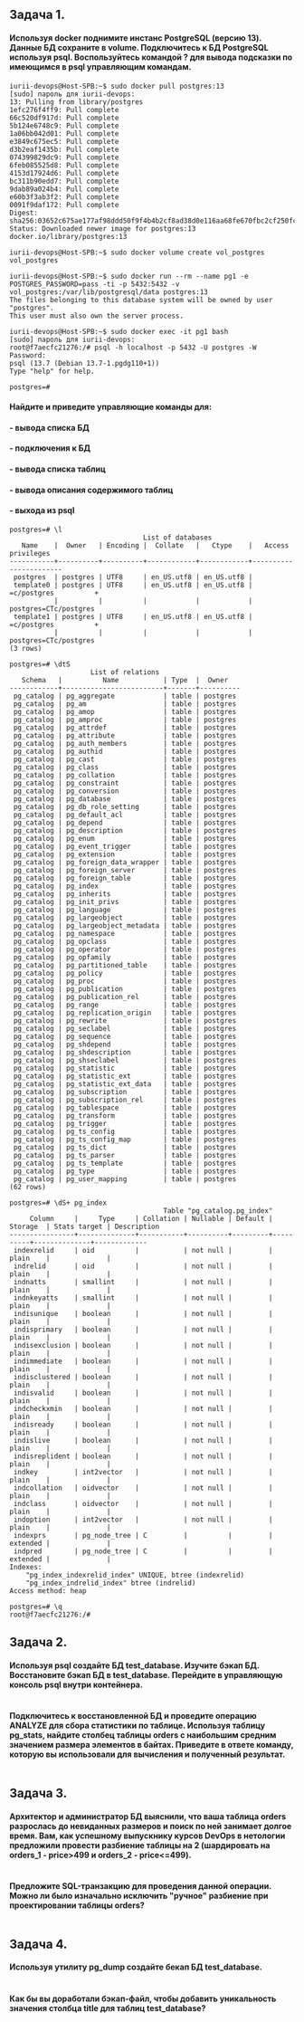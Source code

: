 ## **Задача 1.**
#### Используя docker поднимите инстанс PostgreSQL (версию 13). Данные БД сохраните в volume. Подключитесь к БД PostgreSQL используя psql. Воспользуйтесь командой \? для вывода подсказки по имеющимся в psql управляющим командам.
```
iurii-devops@Host-SPB:~$ sudo docker pull postgres:13
[sudo] пароль для iurii-devops: 
13: Pulling from library/postgres
1efc276f4ff9: Pull complete 
66c520df917d: Pull complete 
5b124e6748c9: Pull complete 
1a06bb042d01: Pull complete 
e3849c675ec5: Pull complete 
d3b2eaf1435b: Pull complete 
074399829dc9: Pull complete 
6feb085525d8: Pull complete 
4153d17924d6: Pull complete 
bc311b90edd7: Pull complete 
9dab89a024b4: Pull complete 
e60b3f3ab3f2: Pull complete 
0091f9daf172: Pull complete 
Digest: sha256:03652c675ae177af98ddd50f9f4b4b2cf8ad38d0e116aa68fe670fbc2cf250fc
Status: Downloaded newer image for postgres:13
docker.io/library/postgres:13

iurii-devops@Host-SPB:~$ sudo docker volume create vol_postgres
vol_postgres

iurii-devops@Host-SPB:~$ sudo docker run --rm --name pg1 -e POSTGRES_PASSWORD=pass -ti -p 5432:5432 -v vol_postgres:/var/lib/postgresql/data postgres:13
The files belonging to this database system will be owned by user "postgres".
This user must also own the server process.

iurii-devops@Host-SPB:~$ sudo docker exec -it pg1 bash
[sudo] пароль для iurii-devops: 
root@f7aecfc21276:/# psql -h localhost -p 5432 -U postgres -W
Password: 
psql (13.7 (Debian 13.7-1.pgdg110+1))
Type "help" for help.

postgres=#
```
#### Найдите и приведите управляющие команды для:
#### - вывода списка БД
#### - подключения к БД
#### - вывода списка таблиц
#### - вывода описания содержимого таблиц
#### - выхода из psql
```
postgres=# \l
                                 List of databases
   Name    |  Owner   | Encoding |  Collate   |   Ctype    |   Access privileges   
-----------+----------+----------+------------+------------+-----------------------
 postgres  | postgres | UTF8     | en_US.utf8 | en_US.utf8 | 
 template0 | postgres | UTF8     | en_US.utf8 | en_US.utf8 | =c/postgres          +
           |          |          |            |            | postgres=CTc/postgres
 template1 | postgres | UTF8     | en_US.utf8 | en_US.utf8 | =c/postgres          +
           |          |          |            |            | postgres=CTc/postgres
(3 rows)

postgres=# \dtS
                    List of relations
   Schema   |          Name           | Type  |  Owner   
------------+-------------------------+-------+----------
 pg_catalog | pg_aggregate            | table | postgres
 pg_catalog | pg_am                   | table | postgres
 pg_catalog | pg_amop                 | table | postgres
 pg_catalog | pg_amproc               | table | postgres
 pg_catalog | pg_attrdef              | table | postgres
 pg_catalog | pg_attribute            | table | postgres
 pg_catalog | pg_auth_members         | table | postgres
 pg_catalog | pg_authid               | table | postgres
 pg_catalog | pg_cast                 | table | postgres
 pg_catalog | pg_class                | table | postgres
 pg_catalog | pg_collation            | table | postgres
 pg_catalog | pg_constraint           | table | postgres
 pg_catalog | pg_conversion           | table | postgres
 pg_catalog | pg_database             | table | postgres
 pg_catalog | pg_db_role_setting      | table | postgres
 pg_catalog | pg_default_acl          | table | postgres
 pg_catalog | pg_depend               | table | postgres
 pg_catalog | pg_description          | table | postgres
 pg_catalog | pg_enum                 | table | postgres
 pg_catalog | pg_event_trigger        | table | postgres
 pg_catalog | pg_extension            | table | postgres
 pg_catalog | pg_foreign_data_wrapper | table | postgres
 pg_catalog | pg_foreign_server       | table | postgres
 pg_catalog | pg_foreign_table        | table | postgres
 pg_catalog | pg_index                | table | postgres
 pg_catalog | pg_inherits             | table | postgres
 pg_catalog | pg_init_privs           | table | postgres
 pg_catalog | pg_language             | table | postgres
 pg_catalog | pg_largeobject          | table | postgres
 pg_catalog | pg_largeobject_metadata | table | postgres
 pg_catalog | pg_namespace            | table | postgres
 pg_catalog | pg_opclass              | table | postgres
 pg_catalog | pg_operator             | table | postgres
 pg_catalog | pg_opfamily             | table | postgres
 pg_catalog | pg_partitioned_table    | table | postgres
 pg_catalog | pg_policy               | table | postgres
 pg_catalog | pg_proc                 | table | postgres
 pg_catalog | pg_publication          | table | postgres
 pg_catalog | pg_publication_rel      | table | postgres
 pg_catalog | pg_range                | table | postgres
 pg_catalog | pg_replication_origin   | table | postgres
 pg_catalog | pg_rewrite              | table | postgres
 pg_catalog | pg_seclabel             | table | postgres
 pg_catalog | pg_sequence             | table | postgres
 pg_catalog | pg_shdepend             | table | postgres
 pg_catalog | pg_shdescription        | table | postgres
 pg_catalog | pg_shseclabel           | table | postgres
 pg_catalog | pg_statistic            | table | postgres
 pg_catalog | pg_statistic_ext        | table | postgres
 pg_catalog | pg_statistic_ext_data   | table | postgres
 pg_catalog | pg_subscription         | table | postgres
 pg_catalog | pg_subscription_rel     | table | postgres
 pg_catalog | pg_tablespace           | table | postgres
 pg_catalog | pg_transform            | table | postgres
 pg_catalog | pg_trigger              | table | postgres
 pg_catalog | pg_ts_config            | table | postgres
 pg_catalog | pg_ts_config_map        | table | postgres
 pg_catalog | pg_ts_dict              | table | postgres
 pg_catalog | pg_ts_parser            | table | postgres
 pg_catalog | pg_ts_template          | table | postgres
 pg_catalog | pg_type                 | table | postgres
 pg_catalog | pg_user_mapping         | table | postgres
(62 rows)

postgres=# \dS+ pg_index
                                      Table "pg_catalog.pg_index"
     Column     |     Type     | Collation | Nullable | Default | Storage  | Stats target | Description 
----------------+--------------+-----------+----------+---------+----------+--------------+-------------
 indexrelid     | oid          |           | not null |         | plain    |              | 
 indrelid       | oid          |           | not null |         | plain    |              | 
 indnatts       | smallint     |           | not null |         | plain    |              | 
 indnkeyatts    | smallint     |           | not null |         | plain    |              | 
 indisunique    | boolean      |           | not null |         | plain    |              | 
 indisprimary   | boolean      |           | not null |         | plain    |              | 
 indisexclusion | boolean      |           | not null |         | plain    |              | 
 indimmediate   | boolean      |           | not null |         | plain    |              | 
 indisclustered | boolean      |           | not null |         | plain    |              | 
 indisvalid     | boolean      |           | not null |         | plain    |              | 
 indcheckxmin   | boolean      |           | not null |         | plain    |              | 
 indisready     | boolean      |           | not null |         | plain    |              | 
 indislive      | boolean      |           | not null |         | plain    |              | 
 indisreplident | boolean      |           | not null |         | plain    |              | 
 indkey         | int2vector   |           | not null |         | plain    |              | 
 indcollation   | oidvector    |           | not null |         | plain    |              | 
 indclass       | oidvector    |           | not null |         | plain    |              | 
 indoption      | int2vector   |           | not null |         | plain    |              | 
 indexprs       | pg_node_tree | C         |          |         | extended |              | 
 indpred        | pg_node_tree | C         |          |         | extended |              | 
Indexes:
    "pg_index_indexrelid_index" UNIQUE, btree (indexrelid)
    "pg_index_indrelid_index" btree (indrelid)
Access method: heap

postgres=# \q
root@f7aecfc21276:/#
```
## **Задача 2.**
#### Используя psql создайте БД test_database. Изучите бэкап БД. Восстановите бэкап БД в test_database. Перейдите в управляющую консоль psql внутри контейнера.
```

```
#### Подключитесь к восстановленной БД и проведите операцию ANALYZE для сбора статистики по таблице. Используя таблицу pg_stats, найдите столбец таблицы orders с наибольшим средним значением размера элементов в байтах. Приведите в ответе команду, которую вы использовали для вычисления и полученный результат.
```
```
## **Задача 3.**
#### Архитектор и администратор БД выяснили, что ваша таблица orders разрослась до невиданных размеров и поиск по ней занимает долгое время. Вам, как успешному выпускнику курсов DevOps в нетологии предложили провести разбиение таблицы на 2 (шардировать на orders_1 - price>499 и orders_2 - price<=499).
```
```
#### Предложите SQL-транзакцию для проведения данной операции. Можно ли было изначально исключить "ручное" разбиение при проектировании таблицы orders?
```
```
## **Задача 4.**
#### Используя утилиту pg_dump создайте бекап БД test_database.
```
```
#### Как бы вы доработали бэкап-файл, чтобы добавить уникальность значения столбца title для таблиц test_database?
```
```
